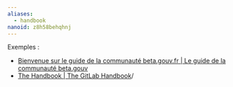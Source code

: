 ```yaml
---
aliases:
  - handbook
nanoid: z8h58behqhnj
---
```

Exemples :

- [Bienvenue sur le guide de la communauté beta.gouv.fr | Le guide de la communauté beta.gouv](https://doc.incubateur.net/communaute)
- [The Handbook | The GitLab Handbook](https://handbook.gitlab.com/handbook)/
